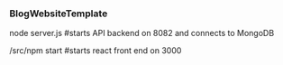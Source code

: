 ### BlogWebsiteTemplate
 
node server.js #starts API backend on 8082 and connects to MongoDB

/src/npm start #starts react front end on 3000
